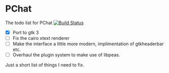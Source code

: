 # PChat
The todo list for PChat [![Build Status](https://tea-ci.org/api/badges/DoctorWho11/pchat/status.svg)](https://tea-ci.org/DoctorWho11/pchat)

* [x] Port to gtk 3
* [ ] Fix the cairo xtext renderer
* [ ] Make the interface a little more modern, implimentation of gtkheaderbar etc.
* [ ] Overhaul the plugin system to make use of libpeas.

Just a short list of things I need to fix.
